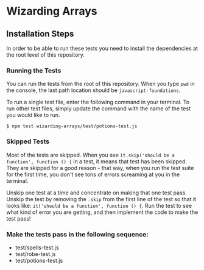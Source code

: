 # Wizarding Arrays

## Installation Steps

In order to be able to run these tests you need to install the dependencies at the root level of this repository.

### Running the Tests

You can run the tests from the root of this repository. When you type `pwd` in the console, the last path location should be `javascript-foundations`.

To run a single test file, enter the following command in your terminal. To run other test files, simply update the command with the name of the test you would like to run.

```shell
$ npm test wizarding-arrays/test/potions-test.js
```

### Skipped Tests

Most of the tests are skipped. When you see `it.skip('should be a function', function () {` in a test, it means that test has been skipped. They are skipped for a good reason - that way, when you run the test suite for the first time, you don't see tons of errors screaming at you in the terminal.

Unskip one test at a time and concentrate on making that one test pass. Unskip the test by removing the `.skip` from the first line of the test so that it looks like: `it('should be a function', function () {`. Run the test to see what kind of error you are getting, and then implement the code to make the test pass!

### Make the tests pass in the following sequence:

* test/spells-test.js
* test/robe-test.js
* test/potions-test.js
